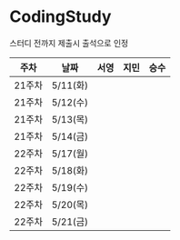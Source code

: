 # CodingStudy

스터디 전까지 제출시 출석으로 인정

|주차|날짜|서영|지민|승수|
|--------|:-------:|:-------:|:-------:|:-------:|
|21주차|5/11(화)||||
|21주차|5/12(수)||||
|21주차|5/13(목)||||
|21주차|5/14(금)||||
|22주차|5/17(월)||||
|22주차|5/18(화)||||
|22주차|5/19(수)||||
|22주차|5/20(목)||||
|22주차|5/21(금)||||

